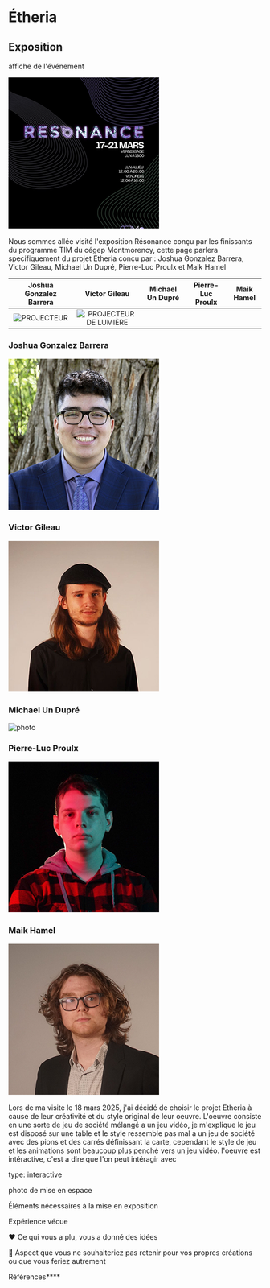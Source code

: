 # Étheria

## Exposition
affiche de l'événement

![photo](medias/affiche_resonance.png)


Nous sommes allée visité l'exposition Résonance conçu par les finissants du programme TIM du cégep Montmorency, cette page parlera specifiquement du projet Étheria conçu par :
Joshua Gonzalez Barrera, Victor Gileau, Michael Un Dupré, Pierre-Luc Proulx et Maik Hamel

Joshua Gonzalez Barrera  |  Victor Gileau  |  Michael Un Dupré  |  Pierre-Luc Proulx  |  Maik Hamel
:-------------------------:|:-------------------------:|:-------------------------:|:-------------------------:|:-------------------------:
![PROJECTEUR](/expo_finissant/medias/images/plaques_metallique_prep.png)|![PROJECTEUR DE LUMIÈRE](/expo_finissant/medias/images/plateau_haut_parleur_luminatura.jpg)

### Joshua Gonzalez Barrera  
![photo](medias/Joshua_Gonzalez-Barrera.png)

### Victor Gileau
![photo](medias/Victor_Gileau.png)

### Michael Un Dupré
![photo](medias/Michael_Un_Dupré.png)

### Pierre-Luc Proulx
![photo](medias/Pierre-Luc_Proulx.png)

### Maik Hamel
![photo](medias/Maik_Hamel.png)

Lors de ma visite le 18 mars 2025, j'ai décidé de choisir le projet Etheria à cause de leur créativité et du style original de leur oeuvre. L'oeuvre consiste en une sorte de jeu de société mélangé a un jeu vidéo, je m'explique le jeu est disposé sur une table et le style ressemble pas mal a un jeu de société avec des pions et des carrés définissant la carte, cependant le style de jeu et les animations sont beaucoup plus penché vers un jeu vidéo. l'oeuvre est intéractive, c'est a dire que l'on peut intéragir avec

type: interactive 

photo de mise en espace

Éléments nécessaires à la mise en exposition

Expérience vécue

❤️ Ce qui vous a plu, vous a donné des idées

🤔 Aspect que vous ne souhaiteriez pas retenir pour vos propres créations ou que vous feriez autrement

Références****

